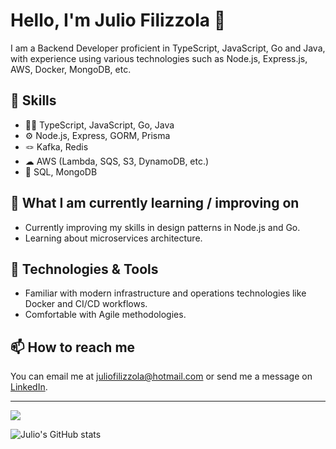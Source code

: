 # Hello, I'm Julio Filizzola 👋

I am a Backend Developer proficient in TypeScript, JavaScript, Go and Java, with experience using various technologies such as Node.js, Express.js, AWS, Docker, MongoDB, etc.

## 🚀 Skills

- 👩‍💻 TypeScript, JavaScript, Go, Java
- ⚙️ Node.js, Express, GORM, Prisma
- 🪢 Kafka, Redis
- ☁ AWS (Lambda, SQS, S3, DynamoDB, etc.)
- 💽 SQL, MongoDB

## 📖 What I am currently learning / improving on

- Currently improving my skills in design patterns in Node.js and Go.
- Learning about microservices architecture.


## 🔧 Technologies & Tools

- Familiar with modern infrastructure and operations technologies like Docker and CI/CD workflows.
- Comfortable with Agile methodologies.

## 📫 How to reach me

You can email me at juliofilizzola@hotmail.com or send me a message on [LinkedIn](https://www.linkedin.com/in/julio-filizzola/).

---

<!---
 [![Top Langs](https://github-readme-stats.vercel.app/api/top-langs/?username=juliofilizzola&theme=dark&show_icons=true&langs_count=8)](https://github.com/anuraghazra/github-readme-stats)
--->

<img src="https://github-readme-stats.vercel.app/api/top-langs/?username=juliofilizzola&theme=dark&show_icons=true&langs_count=5">

![Julio's GitHub stats](https://github-readme-stats.vercel.app/api?username=juliofilizzola&theme=dark&show_icons=true)


<!---
juliofilizzola/juliofilizzola is a ✨ special ✨ repository because its `README.md` (this file) appears on your GitHub profile.
You can click the Preview link to take a look at your changes.
--->
